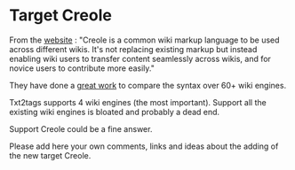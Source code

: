 # Target Creole #

From the [website](http://www.wikicreole.org) : "Creole is a common wiki markup language to be used across different wikis. It's not replacing existing markup but instead enabling wiki users to transfer content seamlessly across wikis, and for novice users to contribute more easily."

They have done a [great work](http://www.wikicreole.org/wiki/Reasoning) to compare the syntax  over 60+ wiki engines.

Txt2tags supports 4 wiki engines (the  most important). Support all the existing wiki engines is bloated and probably a dead end.

Support Creole could be a fine answer.

Please add here your own comments, links and ideas about the adding of the new target Creole.